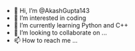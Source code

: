 - 👋 Hi, I’m @AkashGupta143
- 👀 I’m interested in coding
- 🌱 I’m currently learning Python and C++
- 💞️ I’m looking to collaborate on ...
- 📫 How to reach me ...

<!---
AkashGupta143/AkashGupta143 is a ✨ special ✨ repository because its `README.md` (this file) appears on your GitHub profile.
You can click the Preview link to take a look at your changes.
--->
